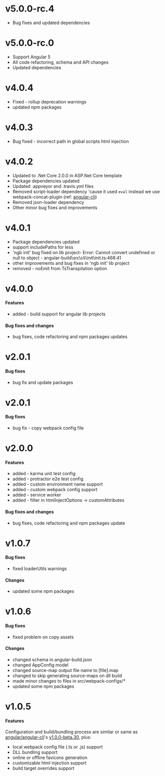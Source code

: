 ﻿# v5.0.0-rc.4
-  Bug fixes and updated dependencies

# v5.0.0-rc.0
- Support Angular 5
- All code refactoring, schema and API changes
- Updated dependencies

# v4.0.4
- Fixed - rollup deprecation warnings
- updated npm packages

# v4.0.3
- Bug fixed - incorrect path in global scripts html injection 

# v4.0.2
- Updated to .Net Core 2.0.0 in ASP.Net Core template
- Package dependencies updated
- Updated .appveyor and .travis.yml files
- Removed script-loader dependency 'cause it used `eval` instead we use webpack-concat-plugin (ref: [angular-cli](https://github.com/angular/angular-cli/commit/e8f27f029ad89f963547d03afdc06c77550b9ee6))
- Removed json-loader dependency
- Other minor bug fixes and improvements

# v4.0.1
- Package dependencies updated
- support includePaths for less
- 'ngb init' bug fixed on lib project- Error: Cannot convert undefined or null to object - angular-build\src\cli\init\init.ts:468:41
- other improvements and bug fixes in 'ngb init' lib project
- removed - noEmit from TsTranspilation option

# v4.0.0
#### Features
- added - build support for angular lib projects

#### Bug fixes and changes
- bug fixes, code refactoring and npm packages updates  

# v2.0.1  
#### Bug fixes
- bug fix and update packages
  
# v2.0.1  
#### Bug fixes
- bug fix - copy webpack config file  
  
# v2.0.0  
#### Features  
- added - karma unit test config
- added - protractor e2e test config
- added - custom environment name support
- added - custom webpack config support
- added - service worker
- added - filter in htmlInjectOptions -> customAttributes
  
#### Bug fixes and changes  
- bug fixes, code refactoring and npm packages update  
  
# v1.0.7  
#### Bug fixes  
- fixed loaderUtils warnings  
  
#### Changes  
- updated some npm packages  
  
# v1.0.6  
#### Bug fixes  
- fixed problem on copy assets  
  
#### Changes  
- changed schema in angular-build.json
- changed AppConfig model
- changed source-map output file name to [file].map 
- changed to skip generating source-maps on dll build  
- made minor changes to files in src/webpack-configs/*
- updated some npm packages  
    
# v1.0.5  
#### Features  
Configuration and build/bundling process are similar or same as [angular/angular-cli](https://github.com/angular/angular-cli)'s [v1.0.0-beta.30](https://github.com/angular/angular-cli/releases/tag/v1.0.0-beta.30), plus:
- local webpack config file (.ts or .js) support  
- DLL bundling support  
- online or offline favicons generation  
- customizable html injection support  
- build target overrides support  